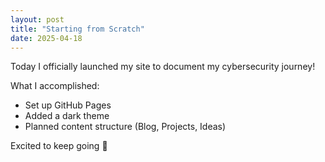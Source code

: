 ```yaml
---
layout: post
title: "Starting from Scratch"
date: 2025-04-18
---
```


Today I officially launched my site to document my cybersecurity journey!

What I accomplished:
- Set up GitHub Pages
- Added a dark theme
- Planned content structure (Blog, Projects, Ideas)

Excited to keep going 💪
